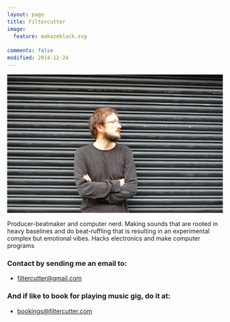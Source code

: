 ```yaml
---
layout: page
title: Filtercutter
image:
  feature: makazeblack.svg
  
comments: false
modified: 2014-12-24
---
```


<img src="/images/filtercutter.JPG">

Producer-beatmaker and computer nerd. Making sounds that are rooted in heavy baselines and do beat-ruffling that is resulting in an experimental complex but emotional vibes. Hacks electronics and make computer programs

### Contact by sending me an email to:

* <a href="mailto:filtercutter@gmail.com">filtercutter@gmail.com</a> 


### And if like to book for playing music gig, do it at:

* <a href="mailto:bookings@filtercutter.com">bookings@filtercutter.com</a> 
